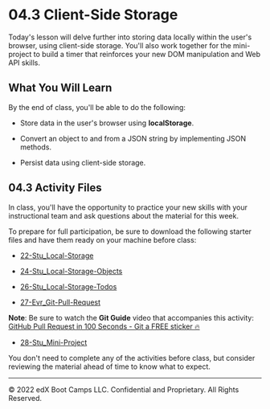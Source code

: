 # 04.3 Client-Side Storage
Today's lesson will delve further into storing data locally within the user's browser, using client-side storage. You'll also work together for the mini-project to build a timer that reinforces your new DOM manipulation and Web API skills.

## What You Will Learn
By the end of class, you'll be able to do the following:

* Store data in the user's browser using **localStorage**.

* Convert an object to and from a JSON string by implementing JSON methods.

* Persist data using client-side storage.

## 04.3 Activity Files
In class, you'll have the opportunity to practice your new skills with your instructional team and ask questions about the material for this week.

To prepare for full participation, be sure to download the following starter files and have them ready on your machine before class:
* [22-Stu_Local-Storage](https://static.fullstack-bootcamp.com/lesson-files/04-Web-APIs/22-Stu_Local-Storage.zip)

* [24-Stu_Local-Storage-Objects](https://static.fullstack-bootcamp.com/lesson-files/04-Web-APIs/24-Stu_Local-Storage-Objects.zip)

* [26-Stu_Local-Storage-Todos](https://static.fullstack-bootcamp.com/lesson-files/04-Web-APIs/26-Stu_Local-Storage-Todos.zip)

* [27-Evr_Git-Pull-Request](https://static.fullstack-bootcamp.com/lesson-files/04-Web-APIs/27-Evr_Git-Pull-Request.zip)

**Note**: Be sure to watch the **Git Guide** video that accompanies this activity: [GitHub Pull Request in 100 Seconds - Git a FREE sticker 🔥
](https://www.youtube.com/watch?v=8lGpZkjnkt4)

* [28-Stu_Mini-Project](https://static.fullstack-bootcamp.com/lesson-files/04-Web-APIs/28-Stu_Mini-Project.zip)

You don't need to complete any of the activities before class, but consider reviewing the material ahead of time to know what to expect.

---
© 2022 edX Boot Camps LLC. Confidential and Proprietary. All Rights Reserved.
